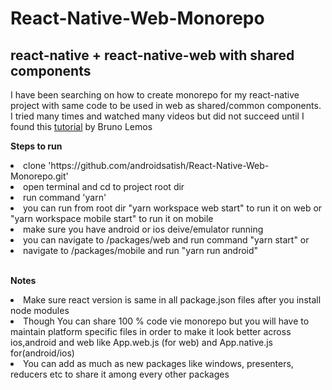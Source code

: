 # React-Native-Web-Monorepo

<h2>react-native + react-native-web with shared components</h2>

<p>I have been searching on how to create monorepo for my react-native project with same code to be used in web as shared/common
components. I tried many times and watched many videos but did not succeed until I found this
<a href="https://dev.to/brunolemos/tutorial-100-code-sharing-between-ios-android--web-using-react-native-web-andmonorepo-4pej">tutorial</a>
by Bruno Lemos
</p>

<b>Steps to run</b>
<li>clone 'https://github.com/androidsatish/React-Native-Web-Monorepo.git'</li>
<li>open terminal and cd to project root dir</li>
<li>run command 'yarn'</li>
<li>you can run from root dir "yarn workspace web start" to run it on web or "yarn workspace mobile start" to run it on mobile</li>
<li>make sure you have android or ios deive/emulator running</li>
<li>you can navigate to /packages/web  and run command "yarn start"  or</li>
<li>navigate to /packages/mobile and run "yarn run android"</li>
<br>

<b>Notes</b>
<li>Make sure react version is same in all package.json files after you install node modules</li>
<li>Though You can share 100 % code vie monorepo but you will have to maintain platform specific files in order
to make it look better across ios,android and web like App.web.js (for web) and App.native.js for(android/ios)</li>
<li>You can add as much as new packages like  windows, presenters, reducers etc to share it among every other packages</li>
